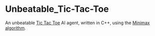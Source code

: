 # Unbeatable_Tic-Tac-Toe

An unbeatable [Tic Tac Toe](https://en.wikipedia.org/wiki/Tic-tac-toe) AI agent, written in C++, using the [Minimax algorithm](https://en.wikipedia.org/wiki/Minimax).
